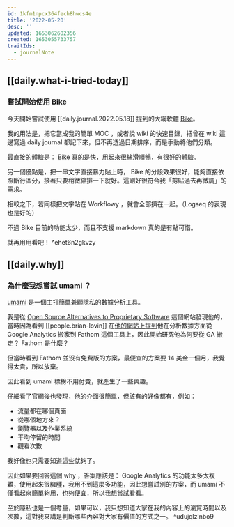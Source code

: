 ```yaml
---
id: 1kfm1npcx364fech8hwcs4e
title: '2022-05-20'
desc: ''
updated: 1653062602356
created: 1653055733757
traitIds:
  - journalNote
---
```


## [[daily.what-i-tried-today]]

### 嘗試開始使用 Bike

今天開始嘗試使用 [[daily.journal.2022.05.18]] 提到的大綱軟體 [Bike](https://hogbaysoftware.netlify.app/bike/)。

我的用法是，把它當成我的簡單 MOC ，或者說 wiki 的快速目錄，把曾在 wiki 這邊寫過 daily journal 都記下來，但不再透過日期排序，而是手動將他們分類。

最直接的體驗是： Bike 真的是快，用起來很絲滑順暢，有很好的體驗。

另一個優點是，把一串文字直接暴力貼上時， Bike 的分段效果很好，能夠直接依照斷行區分，接著只要稍微縮排一下就好。這剛好很符合我「剪貼過去再微調」的需求。

相較之下，若同樣把文字貼在 Workflowy ，就會全部擠在一起。（Logseq 的表現也是好的）

不過 Bike 目前的功能太少，而且不支援 markdown 真的是有點可惜。

就再用用看吧！ ^ehet6n2gkvzy


## [[daily.why]]

### 為什麼我想嘗試 umami ？

[umami](https://umami.is/) 是一個主打簡單兼顧隱私的數據分析工具。

我是從 [Open Source Alternatives to Proprietary Software](https://www.opensourcealternative.to/) 這個網站發現他的，當時因為看到 [[people.brian-lovin]] 在[他的網站上提到](https://brianlovin.com/writing/migrating-from-google-analytics-to-fathom)他在分析數據方面從 Google Analytics 搬家到 Fathom 這個工具上，因此開始研究他為何要從 GA 搬走？ Fathom 是什麼？

但當時看到 Fathom 並沒有免費版的方案，最便宜的方案要 14 美金一個月，我覺得太貴，所以放棄。

因此看到 umami 標榜不用付費，就產生了一些興趣。

仔細看了官網後也發現，他的介面很簡單，但該有的好像都有，例如：
- 流量都在哪個頁面
- 從哪個地方來？
- 瀏覽器以及作業系統
- 平均停留的時間
- 觀看次數

我好像也只需要知道這些就夠了。

因此如果要回答這個 why ，答案應該是： Google Analytics 的功能太多太複雜，使用起來很臃腫，我用不到這麼多功能，因此想嘗試別的方案，而 umami 不僅看起來簡單夠用，也夠便宜，所以我想嘗試看看。

至於隱私也是一個考量，如果可以，我只想知道大家在我的內容上的瀏覽時間以及次數，這對我來講是判斷哪些內容對大家有價值的方式之一。 ^udujqlzlnbo9